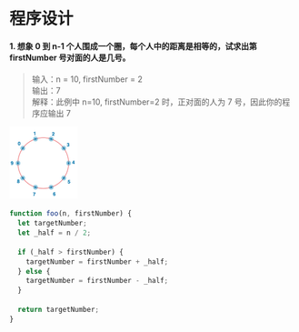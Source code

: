 # 程序设计

#### 1. 想象 0 到 n-1 个人围成一个圈，每个人中的距离是相等的，试求出第 firstNumber 号对面的人是几号。

> 输入：n = 10, firstNumber = 2  
> 输出：7  
> 解释：此例中 n=10, firstNumber=2 时，正对面的人为 7 号，因此你的程序应输出 7

<!-- ![pic1.png](./assets/pic001.png) -->
<img src="./assets/pic001.png" width = "120"/>

```javascript
function foo(n, firstNumber) {
  let targetNumber;
  let _half = n / 2;

  if (_half > firstNumber) {
    targetNumber = firstNumber + _half;
  } else {
    targetNumber = firstNumber - _half;
  }

  return targetNumber;
}
```

